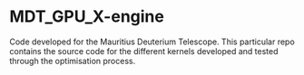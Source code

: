 # MDT_GPU_X-engine
Code developed for the Mauritius Deuterium Telescope. This particular repo contains the source code for the different kernels developed and tested through the optimisation process.
